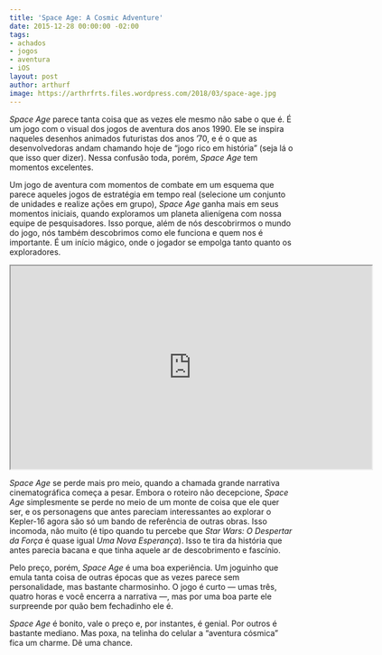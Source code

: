 ```yaml
---
title: 'Space Age: A Cosmic Adventure'
date: 2015-12-28 00:00:00 -02:00
tags:
- achados
- jogos
- aventura
- iOS
layout: post
author: arthurf
image: https://arthrfrts.files.wordpress.com/2018/03/space-age.jpg
---
```


_Space Age_ parece tanta coisa que as vezes ele mesmo não sabe o que é. É um jogo com o visual dos jogos de aventura dos anos 1990. Ele se inspira naqueles desenhos animados futuristas dos anos ’70, e é o que as desenvolvedoras andam chamando hoje de “jogo rico em história” (seja lá o que isso quer dizer). Nessa confusão toda, porém, _Space Age_ tem momentos excelentes.

Um jogo de aventura com momentos de combate em um esquema que parece aqueles jogos de estratégia em tempo real (selecione um conjunto de unidades e realize ações em grupo), _Space Age_ ganha mais em seus momentos iniciais, quando exploramos um planeta alienígena com nossa equipe de pesquisadores. Isso porque, além de nós descobrirmos o mundo do jogo, nós também descobrimos como ele funciona e quem nos é importante. É um início mágico, onde o jogador se empolga tanto quanto os exploradores.

<iframe width="640" height="360" src="https://www.youtube-nocookie.com/embed/UInnWBuryf8"  allow="autoplay; encrypted-media" allowfullscreen></iframe>

_Space Age_ se perde mais pro meio, quando a chamada grande narrativa cinematográfica começa a pesar. Embora o roteiro não decepcione, _Space Age_ simplesmente se perde no meio de um monte de coisa que ele quer ser, e os personagens que antes pareciam interessantes ao explorar o Kepler-16 agora são só um bando de referência de outras obras. Isso incomoda, não muito (é tipo quando tu percebe que _Star Wars: O Despertar da Força_ é quase igual _Uma Nova Esperança_). Isso te tira da história que antes parecia bacana e que tinha aquele ar de descobrimento e fascínio.

Pelo preço, porém, _Space Age_ é uma boa experiência. Um joguinho que emula tanta coisa de outras épocas que as vezes parece sem personalidade, mas bastante charmosinho. O jogo é curto — umas três, quatro horas e você encerra a narrativa —, mas por uma boa parte ele surpreende por quão bem fechadinho ele é.

_Space Age_ é bonito, vale o preço e, por instantes, é genial. Por outros é bastante mediano. Mas poxa, na telinha do celular a “aventura cósmica” fica um charme. Dê uma chance.
